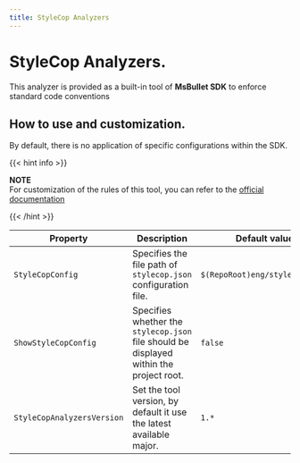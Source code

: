 ```yaml
---
title: StyleCop Analyzers
---
```


# StyleCop Analyzers.

This analyzer is provided as a built-in tool of **MsBullet SDK** to enforce standard code conventions

## How to use and customization.

By default, there is no application of specific configurations within the SDK.

{{< hint info >}}

**NOTE**  
For customization of the rules of this tool, you can refer to the [official documentation](https://github.com/DotNetAnalyzers/StyleCopAnalyzers/blob/master/documentation/Configuration.md)

{{< /hint >}}

| Property | Description | Default value | Overridable | Note |
| --- | --- | --- | :---: | --- |
| `StyleCopConfig` | Specifies the file path of `stylecop.json` configuration file. | `$(RepoRoot)eng/stylecop.json` | ✔️️ | |
| `ShowStyleCopConfig` | Specifies whether the `stylecop.json` file should be displayed within the project root. | `false` | ✔️️ | |
| `StyleCopAnalyzersVersion` | Set the tool version, by default it use the latest available major. | `1.*` | ✔️️ | |
